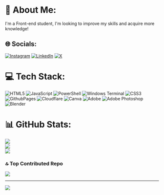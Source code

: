 # 💫 About Me:
I'm a Front-end student, I'm looking to improve my skills and acquire more knowledge!


## 🌐 Socials:
[![Instagram](https://img.shields.io/badge/Instagram-%23E4405F.svg?logo=Instagram&logoColor=white)](https://instagram.com/marcos77xp) [![LinkedIn](https://img.shields.io/badge/LinkedIn-%230077B5.svg?logo=linkedin&logoColor=white)](https://linkedin.com/in/marcos-renan-2b5941308) [![X](https://img.shields.io/badge/X-black.svg?logo=X&logoColor=white)](https://x.com/@renan24713) 

# 💻 Tech Stack:
![HTML5](https://img.shields.io/badge/html5-%23E34F26.svg?style=for-the-badge&logo=html5&logoColor=white) ![JavaScript](https://img.shields.io/badge/javascript-%23323330.svg?style=for-the-badge&logo=javascript&logoColor=%23F7DF1E) ![PowerShell](https://img.shields.io/badge/PowerShell-%235391FE.svg?style=for-the-badge&logo=powershell&logoColor=white) ![Windows Terminal](https://img.shields.io/badge/Windows%20Terminal-%234D4D4D.svg?style=for-the-badge&logo=windows-terminal&logoColor=white) ![CSS3](https://img.shields.io/badge/css3-%231572B6.svg?style=for-the-badge&logo=css3&logoColor=white) ![GithubPages](https://img.shields.io/badge/github%20pages-121013?style=for-the-badge&logo=github&logoColor=white) ![Cloudflare](https://img.shields.io/badge/Cloudflare-F38020?style=for-the-badge&logo=Cloudflare&logoColor=white) ![Canva](https://img.shields.io/badge/Canva-%2300C4CC.svg?style=for-the-badge&logo=Canva&logoColor=white) ![Adobe](https://img.shields.io/badge/adobe-%23FF0000.svg?style=for-the-badge&logo=adobe&logoColor=white) ![Adobe Photoshop](https://img.shields.io/badge/adobe%20photoshop-%2331A8FF.svg?style=for-the-badge&logo=adobe%20photoshop&logoColor=white) ![Blender](https://img.shields.io/badge/blender-%23F5792A.svg?style=for-the-badge&logo=blender&logoColor=white)
# 📊 GitHub Stats:
![](https://github-readme-stats.vercel.app/api?username=MarcosRenanZ&theme=aura&hide_border=false&include_all_commits=false&count_private=false)<br/>
![](https://github-readme-streak-stats.herokuapp.com/?user=MarcosRenanZ&theme=aura&hide_border=false)<br/>
![](https://github-readme-stats.vercel.app/api/top-langs/?username=MarcosRenanZ&theme=aura&hide_border=false&include_all_commits=false&count_private=false&layout=compact)

### 🔝 Top Contributed Repo
![](https://github-contributor-stats.vercel.app/api?username=MarcosRenanZ&limit=5&theme=aura&combine_all_yearly_contributions=true)

---
[![](https://visitcount.itsvg.in/api?id=MarcosRenanZ&icon=0&color=6)](https://visitcount.itsvg.in)

<!-- Proudly created with GPRM ( https://gprm.itsvg.in ) -->
